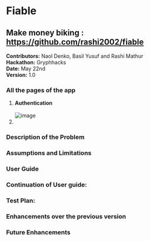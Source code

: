 # Fiable

## Make money biking : https://github.com/rashi2002/fiable

**Contributors:** Naol Denko, Basil Yusuf and Rashi Mathur <br>
**Hackathon:** Gryphhacks <br>
**Date:** May 22nd <br>
**Version:** 1.0 <br>

### All the pages of the app
1. **Authentication**<br><br>
![image](https://user-images.githubusercontent.com/92009321/169708663-b3d81d5c-aa72-4ba7-9187-45f3bee3d669.png)
2.  


### Description of the Problem

### Assumptions and Limitations

### User Guide

### Continuation of User guide: 

### Test Plan: 

### Enhancements over the previous version

### Future Enhancements

